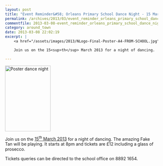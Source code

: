 ```yaml
---
layout: post
title: "Event Reminder&#58; Orleans Primary School Dance Night - 15 March 2014"
permalink: /archives/2013/03/event_reminder_orleans_primary_school_dance_night.html
commentfile: 2013-03-08-event_reminder_orleans_primary_school_dance_night
category: around_town
date: 2013-03-08 22:02:19
excerpt: |
    <a href="/assets/images/2013/NLogo-Final-Poster-A4-FROM-SCHOOL.jpg" title="See larger version of - Poster dance night"><img src="/assets/images/2013/NLogo-Final-Poster-A4-FROM-SCHOOL_thumb.jpg" width="150" height="216" alt="Poster dance night" class="photo right" /></a>

    Join us on the 15<sup>th</sup> March 2013 for a night of dancing.  The amazing Fake Tan will be playing.  It starts at 8pm and tickets are &pound;12 including a glass of prosecco.

---
```


<a href="/assets/images/2013/NLogo-Final-Poster-A4-FROM-SCHOOL.jpg" title="See larger version of - Poster dance night"><img src="/assets/images/2013/NLogo-Final-Poster-A4-FROM-SCHOOL_thumb.jpg" width="150" height="216" alt="Poster dance night" class="photo right" /></a>

Join us on the [15<sup>th</sup> March 2013](https://stmargarets.london/event/event/200705143835) for a night of dancing. The amazing Fake Tan will be playing. It starts at 8pm and tickets are £12 including a glass of prosecco.

Tickets queries can be directed to the school office on 8892 1654.
